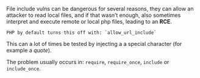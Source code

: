 File include vulns can be dangerous for several reasons, they can allow an attacker to read local files, and if that wasn’t enough, also sometimes interpret and execute remote or local php files, leading to an __RCE__.

```ad-note
PHP by default turns this off with: `allow_url_include` 
```

This can a lot of times be tested by injecting a a special character (for example a _quote_).

The problem usually occurs in: `require`, `require_once`, `include` or `include_once`.


